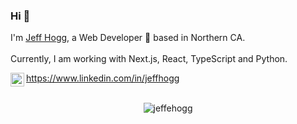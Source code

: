 ### Hi 👋
I'm [Jeff Hogg](https://bosshogg86.github.io/portfolio/), a Web Developer 🚀 based in Northern CA.
<br />
<br />
Currently, I am working with Next.js, React, TypeScript and Python.
<br />

<a href="https://www.linkedin.com/in/jeffhogg/">
  <img align="left" alt="Jeff's LinkdeIn" width="22px" src="https://cdn.jsdelivr.net/npm/simple-icons@v3/icons/linkedin.svg" />
  https://www.linkedin.com/in/jeffhogg
</a>
<br />
<br />

<p align="center"> <img src="https://github-readme-stats.vercel.app/api?username=jeffehogg&show_icons=true&theme=dark" alt="jeffehogg" />

